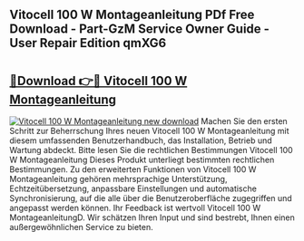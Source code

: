 ## Vitocell 100 W Montageanleitung PDf Free Download - Part-GzM Service Owner Guide - User Repair Edition qmXG6

# <h2><a href="http://df7l1gi.blite.top/?on=Vitocell+100+W+Montageanleitung">🔗Download 👉🔴 Vitocell 100 W Montageanleitung</a></h2>

[![Vitocell 100 W Montageanleitung new download](https://i.imgur.com/lujVjoI.png)](http://df7l1gi.blite.top/?on=Vitocell+100+W+Montageanleitung)
Machen Sie den ersten Schritt zur Beherrschung Ihres neuen Vitocell 100 W Montageanleitung mit diesem umfassenden Benutzerhandbuch, das Installation, Betrieb und Wartung abdeckt. Bitte lesen Sie die rechtlichen Bestimmungen Vitocell 100 W Montageanleitung Dieses Produkt unterliegt bestimmten rechtlichen Bestimmungen. Zu den erweiterten Funktionen von Vitocell 100 W Montageanleitung gehören mehrsprachige Unterstützung, Echtzeitübersetzung, anpassbare Einstellungen und automatische Synchronisierung, auf die alle über die Benutzeroberfläche zugegriffen und angepasst werden können. Ihr Feedback ist wertvoll Vitocell 100 W MontageanleitungD. Wir schätzen Ihren Input und sind bestrebt, Ihnen einen außergewöhnlichen Service zu bieten.

